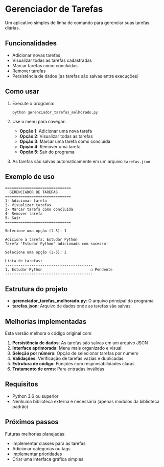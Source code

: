 # Gerenciador de Tarefas

Um aplicativo simples de linha de comando para gerenciar suas tarefas diárias.

## Funcionalidades

- Adicionar novas tarefas
- Visualizar todas as tarefas cadastradas
- Marcar tarefas como concluídas
- Remover tarefas
- Persistência de dados (as tarefas são salvas entre execuções)

## Como usar

1. Execute o programa:
   ```
   python gerenciador_tarefas_melhorado.py
   ```

2. Use o menu para navegar:
   - **Opção 1**: Adicionar uma nova tarefa
   - **Opção 2**: Visualizar todas as tarefas
   - **Opção 3**: Marcar uma tarefa como concluída
   - **Opção 4**: Remover uma tarefa
   - **Opção 5**: Sair do programa

3. As tarefas são salvas automaticamente em um arquivo `tarefas.json`

## Exemplo de uso

```
==============================
  GERENCIADOR DE TAREFAS
==============================
1- Adicionar tarefa
2- Visualizar tarefas
3- Marcar tarefa como concluída
4- Remover tarefa
5- Sair
==============================

Selecione uma opção (1-5): 1

Adicione a tarefa: Estudar Python
Tarefa 'Estudar Python' adicionada com sucesso!

Selecione uma opção (1-5): 2

Lista de tarefas:
----------------------------------------
1. Estudar Python                      ○ Pendente
----------------------------------------
```

## Estrutura do projeto

- **gerenciador_tarefas_melhorado.py**: O arquivo principal do programa
- **tarefas.json**: Arquivo de dados onde as tarefas são salvas

## Melhorias implementadas

Esta versão melhora o código original com:

1. **Persistência de dados**: As tarefas são salvas em um arquivo JSON
2. **Interface aprimorada**: Menu mais organizado e visual
3. **Seleção por número**: Opção de selecionar tarefas por número
4. **Validações**: Verificação de tarefas vazias e duplicadas
5. **Estrutura de código**: Funções com responsabilidades claras
6. **Tratamento de erros**: Para entradas inválidas

## Requisitos

- Python 3.6 ou superior
- Nenhuma biblioteca externa é necessária (apenas módulos da biblioteca padrão)

## Próximos passos

Futuras melhorias planejadas:

- Implementar classes para as tarefas
- Adicionar categorias ou tags
- Implementar prioridades
- Criar uma interface gráfica simples
